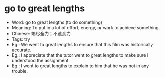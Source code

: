 # go to great lengths

- Word: go to great lengths (to do something)
- Meaning: To put in a lot of effort, energy, or work to achieve something.
- Chinese: 竭尽全力；不遗余力
- Tags: try
- Eg.: We went to great lengths to ensure that this film was historically accurate.
- Eg.: I appreciate that the tutor went to great lengths to make sure I understood the assignment
- Eg.: I went to great lengths to explain to him that he was not in any trouble.
